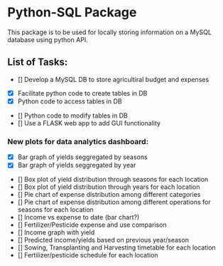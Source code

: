 # Python-SQL Package 
This package is to be used for locally storing information on a MySQL database using python API.

## List of Tasks:

- [] Develop a MySQL DB to store agricultiral budget and expenses
- [X] Facilitate python code to create tables in DB
- [X] Python code to access tables in DB
- [] Python code to modify tables in DB
- [] Use a FLASK web app to add GUI functionality 

### New plots for data analytics dashboard:

- [X] Bar graph of yields seggregated by seasons
- [X] Bar graph of yields seggregated by year
- [] Box plot of yield distribution through seasons for each location
- [] Box plot of yield distribution through years for each location
- [] Pie chart of expense distribution among different categories
- [] Pie chart of expense distribution among different operations for seasons for each location
- [] Income vs expense to date (bar chart?)
- [] Fertilizer/Pesticide expense and use comparison
- [] Income graph with yield
- [] Predicted income/yields based on previous year/season
- [] Sowing, Transplanting and Harvesting timetable for each location
- [] Fertilizer/pesticide schedule for each location